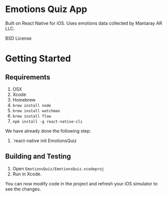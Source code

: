 Emotions Quiz App
=================

Built on React Native for iOS.  Uses emotions data collected by Mantaray AR LLC.

BSD License


# Getting Started

## Requirements

1. OSX
2. Xcode
3. Homebrew
4. `brew install node`
5. `brew install watchman`
6. `brew install flow`
7. `npm install -g react-native-cli`

We have already done the following step:

1. `react-native init EmotionsQuiz

## Building and Testing

1. Open `EmotionsQuiz/EmotionsQuiz.xcodeproj`
2. Run in Xcode.

You can now modify code in the project and refresh your iOS simulator to see the changes.


